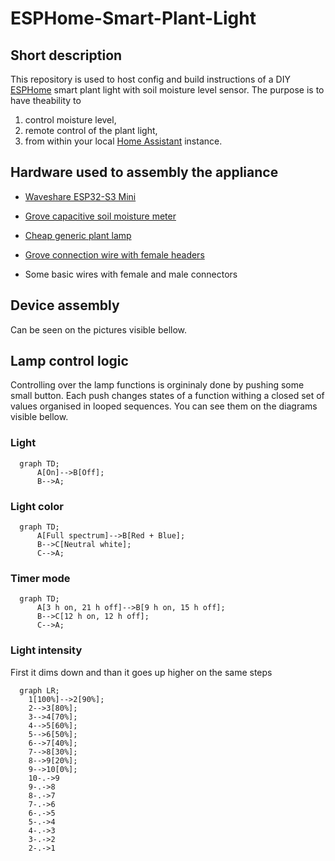 # ESPHome-Smart-Plant-Light

## Short description

This repository is used to host config and build instructions of a DIY [ESPHome](https://esphome.io/) smart plant light with soil moisture level sensor. The purpose is to have theability to
1) control moisture level, 
2) remote control of the plant light,
3) from within your local [Home Assistant](https://www.home-assistant.io/) instance.

## Hardware used to assembly the appliance

- [Waveshare ESP32-S3 Mini](https://www.waveshare.com/esp32-s3-zero.htm)  

- [Grove capacitive soil moisture meter](https://wiki.seeedstudio.com/Grove-Capacitive_Moisture_Sensor-Corrosion-Resistant/)  

- [Cheap generic plant lamp](https://pl.aliexpress.com/item/1005007970872476.html?spm=a2g0o.productlist.main.33.7fca6Slh6Slhwz&algo_pvid=532ca2c2-ea43-450b-bed2-b29b270a7dc6&algo_exp_id=532ca2c2-ea43-450b-bed2-b29b270a7dc6-32&pdp_ext_f=%7B%22order%22%3A%2221%22%2C%22eval%22%3A%221%22%2C%22fromPage%22%3A%22search%22%7D&pdp_npi=6%40dis%21PLN%2177.28%2148.10%21%21%21147.81%2192.00%21%40211b816617593596407335338ec3c0%2112000043087948416%21sea%21PL%210%21ABX%211%210%21n_tag%3A-29910%3Bd%3A8ce32871%3Bm03_new_user%3A-29895%3BpisId%3A5000000174217209&curPageLogUid=aZW0sXelt6v0&utparam-url=scene%3Asearch%7Cquery_from%3A%7Cx_object_id%3A1005007970872476%7C_p_origin_prod%3A)  

- [Grove connection wire with female headers](https://www.seeedstudio.com/Grove-4-pin-Female-Jumper-to-Grove-4-pin-Conversion-Cable-5-PCs-per-PAck.html)

- Some basic wires with female and male connectors

## Device assembly

Can be seen on the pictures visible bellow.

## Lamp control logic

Controlling over the lamp functions is orgininaly done by pushing some small button. Each push changes states of a function withing a closed set of values organised in looped sequences. You can see them on the diagrams visible bellow.

### Light

```mermaid
  graph TD;
      A[On]-->B[Off];
      B-->A;
```

### Light color

```mermaid
  graph TD;
      A[Full spectrum]-->B[Red + Blue];
      B-->C[Neutral white];
      C-->A;
```

### Timer mode

```mermaid
  graph TD;
      A[3 h on, 21 h off]-->B[9 h on, 15 h off];
      B-->C[12 h on, 12 h off];
      C-->A;
```

### Light intensity

First it dims down and than it goes up higher on the same steps

```mermaid
  graph LR;
    1[100%]-->2[90%];
    2-->3[80%];
    3-->4[70%];
    4-->5[60%];
    5-->6[50%];
    6-->7[40%];
    7-->8[30%];
    8-->9[20%];
    9-->10[0%];
    10-.->9
    9-.->8
    8-.->7
    7-.->6
    6-.->5
    5-.->4
    4-.->3
    3-.->2
    2-.->1              
```